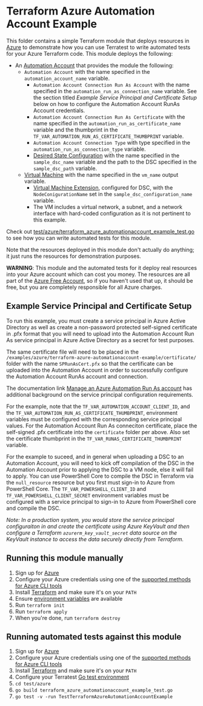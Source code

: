 # Terraform Azure Automation Account Example

This folder contains a simple Terraform module that deploys resources in [Azure](https://azure.microsoft.com/) to demonstrate how you can use Terratest to write automated tests for your Azure Terraform code. This module deploys the following:

- An [Automation Account](https://azure.microsoft.com/en-us/services/automation/) that provides the module the following:
  - `Automation Account` with the name specified in the `automation_account_name` variable.
    - `Automation Account Connection Run As Account` with the name specified in the `automation_run_as_connection_name` variable.  See the section titled *_Example Service Principal and Certificate Setup_* below on how to configure the Automation Account RunAs Account credentials.
    - `Automation Account Connection Run As Certificate` with the name specified in the `automation_run_as_certificate_name` variable and the thumbprint in the `TF_VAR_AUTOMATION_RUN_AS_CERTIFICATE_THUMBPRINT` variable.
    - `Automation Account Connection Type` with type specified in the `automation_run_as_connection_type` variable.
    - [Desired State Configuration](https://docs.microsoft.com/en-us/powershell/scripting/dsc/getting-started/winGettingStarted?view=powershell-7#:~:text=Get%20started%20with%20Desired%20State%20Configuration%20%28DSC%29%20for,Windows%20PowerShell%20Desired%20State%20Configuration%20log%20files.%20) with the name specified in the `sample_dsc_name` variable and the path to the DSC specified in the `sample_dsc_path` variable.
  - [Virtual Machine](https://docs.microsoft.com/en-us/azure/virtual-machines/) with the name specified in the `vm_name` output variable.
    - [Virtual Machine Extension](https://docs.microsoft.com/en-us/azure/virtual-machines/extensions/overview#:~:text=Troubleshoot%20extensions%20%20%20%20Namespace%20%20,Encryption%20for%20Windows%20%2012%20more%20rows%20), configured for DSC, with the `NodeConigurationName` set in the `sample_dsc_configuration_name` variable.
    - The VM includes a virtual network, a subnet, and a network interface with hard-coded configuration as it is not pertinent to this example.

Check out [test/azure/terraform_azure_automationaccount_example_test.go](/test/azure/terraform_azure_automationaccount_example_test.go) to see how you can write
automated tests for this module.

Note that the resources deployed in this module don't actually do anything; it just runs the resources for demonstration purposes.

**WARNING**: This module and the automated tests for it deploy real resources into your Azure account which can cost you
money. The resources are all part of the [Azure Free Account](https://azure.microsoft.com/en-us/free/), so if you haven't used that up,
it should be free, but you are completely responsible for all Azure charges.

## Example Service Principal and Certificate Setup

To run this example, you must create a service principal in Azure Active Directory as well as create a non-password protected self-signed certificate in .pfx format that you will need to upload into the Automation Account Run As service principal in Azure Active Directory as a secret for test purposes.

The same certificate file will need to be placed in the `/examples/azure/terraform-azure-automationaccount-example/certificate/` folder with the name `SPRunAsCert.pfx` so that the certificate can be uploaded into the Automation Account in order to successfully configure the Automation Account RunAs account and connection.

The documentation link [Manage an Azure Automation Run As account](https://docs.microsoft.com/en-us/azure/automation/manage-runas-account#:~:text=1%20Go%20to%20your%20Automation%20account%20and%20select,locate%20the%20role%20definition%20that%20is%20being%20used.) has additional background on the service principal configuration requirements.  

For the example, note that the `TF_VAR_AUTOMATION_ACCOUNT_CLIENT_ID`, and the `TF_VAR_AUTOMATION_RUN_AS_CERTIFICATE_THUMBPRINT`, environment variables must be configured with the corresponding service principal values. For the Automation Account Run As conneciton certificate, place the self-signed .pfx certificate  into the `certificate` folder per above.  Also set the certificate thumbprint in the `TF_VAR_RUNAS_CERTIFICATE_THUMBPRINT` variable.

For the example to suceed, and in general when uploading a DSC to an Automation Account, you will need to kick off compilation of the DSC in the Automation Account prior to applying the DSC to a VM node, else it will fail to apply.  You can use PowerShell Core to compile the DSC in Terraform via the `null_resource` resource but you first must sign-in to Azure from PowerShell Core. The `TF_VAR_POWERSHELL_CLIENT_ID` and `TF_VAR_POWERSHELL_CLIENT_SECRET` environment variables must be configured with a service principal to sign-in to Azure from PowerShell core and compile the DSC.

*_Note: In a production system, you would store the service principal configuraiton in and create the certificate using Azure KeyVault and then configure a Terraform `azurerm_key_vault_secret` data source on the KeyVault instance to access the data securely directly from Terraform._*

## Running this module manually

1. Sign up for [Azure](https://azure.microsoft.com/)
1. Configure your Azure credentials using one of the [supported methods for Azure CLI
   tools](https://docs.microsoft.com/en-us/cli/azure/azure-cli-configuration?view=azure-cli-latest)
1. Install [Terraform](https://www.terraform.io/) and make sure it's on your `PATH`
1. Ensure [environment variables](../README.md#review-environment-variables) are available
1. Run `terraform init`
1. Run `terraform apply`
1. When you're done, run `terraform destroy`

## Running automated tests against this module

1. Sign up for [Azure](https://azure.microsoft.com/)
1. Configure your Azure credentials using one of the [supported methods for Azure CLI
   tools](https://docs.microsoft.com/en-us/cli/azure/azure-cli-configuration?view=azure-cli-latest)
1. Install [Terraform](https://www.terraform.io/) and make sure it's on your `PATH`
1. Configure your Terratest [Go test environment](../README.md)
1. `cd test/azure`
1. `go build terraform_azure_automationaccount_example_test.go`
1. `go test -v -run TestTerraformAzureAutomationAccountExample`
